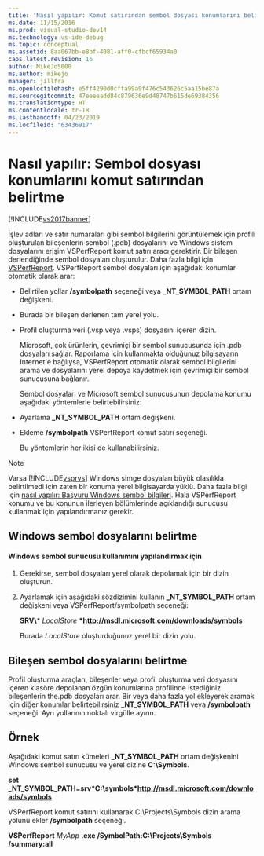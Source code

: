 ```yaml
---
title: 'Nasıl yapılır: Komut satırından sembol dosyası konumlarını belirtme | Microsoft Docs'
ms.date: 11/15/2016
ms.prod: visual-studio-dev14
ms.technology: vs-ide-debug
ms.topic: conceptual
ms.assetid: 8aa067bb-e8bf-4081-aff0-cfbcf65934a0
caps.latest.revision: 16
author: MikeJo5000
ms.author: mikejo
manager: jillfra
ms.openlocfilehash: e5ff4290d0cffa99a9f476c543626c5aa15be87a
ms.sourcegitcommit: 47eeeeadd84c879636e9d48747b615de69384356
ms.translationtype: HT
ms.contentlocale: tr-TR
ms.lasthandoff: 04/23/2019
ms.locfileid: "63436917"
---
```

# <a name="how-to-specify-symbol-file-locations-from-the-command-line"></a>Nasıl yapılır: Sembol dosyası konumlarını komut satırından belirtme
[!INCLUDE[vs2017banner](../includes/vs2017banner.md)]

İşlev adları ve satır numaraları gibi sembol bilgilerini görüntülemek için profili oluşturulan bileşenlerin sembol (.pdb) dosyalarını ve Windows sistem dosyalarını erişim VSPerfReport komut satırı aracı gerektirir. Bir bileşen derlendiğinde sembol dosyaları oluşturulur. Daha fazla bilgi için [VSPerfReport](../profiling/vsperfreport.md). VSPerfReport sembol dosyaları için aşağıdaki konumlar otomatik olarak arar:  
  
- Belirtilen yollar **/symbolpath** seçeneği veya **_NT_SYMBOL_PATH** ortam değişkeni.  
  
- Burada bir bileşen derlenen tam yerel yolu.  
  
- Profil oluşturma veri (.vsp veya .vsps) dosyasını içeren dizin.  
  
  Microsoft, çok ürünlerin, çevrimiçi bir sembol sunucusunda için .pdb dosyaları sağlar. Raporlama için kullanmakta olduğunuz bilgisayarın Internet'e bağlıysa, VSPerfReport otomatik olarak sembol bilgilerini arama ve dosyalarını yerel depoya kaydetmek için çevrimiçi bir sembol sunucusuna bağlanır.  
  
  Sembol dosyaları ve Microsoft sembol sunucusunun depolama konumu aşağıdaki yöntemlerle belirtebilirsiniz:  
  
- Ayarlama **_NT_SYMBOL_PATH** ortam değişkeni.  
  
- Ekleme **/symbolpath** VSPerfReport komut satırı seçeneği.  
  
  Bu yöntemlerin her ikisi de kullanabilirsiniz.  
  
> [!NOTE]
> Varsa [!INCLUDE[vsprvs](../includes/vsprvs-md.md)] Windows simge dosyaları büyük olasılıkla belirtilmedi için zaten bir konuma yerel bilgisayarda yüklü. Daha fazla bilgi için [nasıl yapılır: Başvuru Windows sembol bilgileri](../profiling/how-to-reference-windows-symbol-information.md). Hala VSPerfReport konumu ve bu konunun ilerleyen bölümlerinde açıklandığı sunucusu kullanmak için yapılandırmanız gerekir.  
  
## <a name="specifying-windows-symbol-files"></a>Windows sembol dosyalarını belirtme  
  
#### <a name="to-configure-the-use-of-the-windows-symbol-server"></a>Windows sembol sunucusu kullanımını yapılandırmak için  
  
1. Gerekirse, sembol dosyaları yerel olarak depolamak için bir dizin oluşturun.  
  
2. Ayarlamak için aşağıdaki sözdizimini kullanın **_NT_SYMBOL_PATH** ortam değişkeni veya VSPerfReport/symbolpath seçeneği:  
  
    **SRV\\*** *LocalStore* **\*http://msdl.microsoft.com/downloads/symbols**  
  
    Burada *LocalStore* oluşturduğunuz yerel bir dizin yolu.  
  
## <a name="specifying-component-symbol-files"></a>Bileşen sembol dosyalarını belirtme  
 Profil oluşturma araçları, bileşenler veya profil oluşturma veri dosyasını içeren klasöre depolanan özgün konumlarına profilinde istediğiniz bileşenlerin the.pdb dosyaları arar. Bir veya daha fazla yol ekleyerek aramak için diğer konumlar belirtebilirsiniz **_NT_SYMBOL_PATH** veya **/symbolpath** seçeneği. Ayrı yollarının noktalı virgülle ayırın.  
  
## <a name="example"></a>Örnek  
 Aşağıdaki komut satırı kümeleri **_NT_SYMBOL_PATH** ortam değişkenini Windows sembol sunucusu ve yerel dizine **C:\Symbols**.  
  
 **set  _NT_SYMBOL_PATH=srv\*C:\symbols\*http://msdl.microsoft.com/downloads/symbols**  
  
 VSPerfReport komut satırını kullanarak C:\Projects\Symbols dizin arama yolunu ekler **/symbolpath** seçeneği.  
  
 **VSPerfReport**  *MyApp* **.exe /SymbolPath:C:\Projects\Symbols /summary:all**
